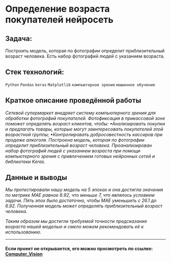 # Определение возраста покупателей нейросеть

## Задача: <br>
Построить модель, которая по фотографии определит приблизительный возраст человека. Есть набор фотографий людей с указанием возраста.

## Стек технологий:
`Python`
`Pandas`
`keras`
`Matplotlib`
`компьютерное зрение`
`машинное обучение`

## Краткое описание проведённой работы
<i> Сетевой супермаркет внедряет систему компьютерного зрения для обработки фотографий покупателей. Фотофиксация в прикассовой зоне поможет определять возраст клиентов, чтобы:
•Анализировать покупки и предлагать товары, которые могут заинтересовать покупателей этой возрастной группы;
•Контролировать добросовестность кассиров при продаже алкоголя.
Построена модель, которая по фотографии определит приблизительный возраст человека. 
Проанализирован набор фотографий людей с указанием возраста при помощи компьютерного зрения с привлечением готовых нейронных сетей и библиотеки Keras. </i>

## Данные и выводы
<i>Мы протестировали нашу модель на 5 эпохах и она достигла значения по метрике MAE равное 6.92, что меньше 7, что являлось условием задачи. Пять эпох было достаточно, чтобы MAE уменьшить с 26.1 до 6.92. Полученная модель может определять приблизительный возраст человека.

Таким образом мы достигли требуемой точности предсказания возраста нашей моделью и смело можем рекомендовать её к использованию.</i>

---

#### Если проект не открывается, его можно просмотреть по ссылке: <a href='https://nbviewer.org/github/Ptolemey98/YP_Projects/blob/main/Computer_Vision/Computer_Vision_4_2.ipynb'>Computer_Vision</a>

